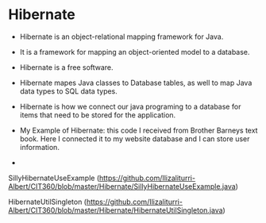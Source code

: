# Hibernate

- Hibernate is an object-relational mapping framework for Java. 
- It is a framework for mapping an object-oriented model to a database. 
- Hibernate is a free software. 
- Hibernate mapes Java classes to Database tables, as well to map Java data types to SQL data types.
- Hibernate is how we connect our java programing to a database for items that need to be stored for the application. 


- My Example of Hibernate: this code I received from Brother Barneys text book. Here I connected it to my website database and I can store user information.
- 

SillyHibernateUseExample (https://github.com/Ilizaliturri-Albert/CIT360/blob/master/Hibernate/SillyHibernateUseExample.java)

HibernateUtilSingleton (https://github.com/Ilizaliturri-Albert/CIT360/blob/master/Hibernate/HibernateUtilSingleton.java)

